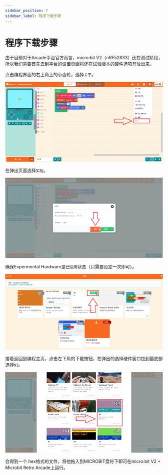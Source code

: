 ```yaml
---
sidebar_position: 7
sidebar_label: 程序下载步骤
---
```

# 程序下载步骤

由于目前对于Arcade平台官方而言，micro:bit V2（nRF52833）还在测试阶段，所以我们需要首先去到平台的设置页面将还在试验版本的硬件选项开放出来。

点击编程界面的右上角上的小齿轮，选择`关于`。

![](./images/microbit-retro-arcade-16.png)

在弹出页面选择`实验`。

![](./images/microbit-retro-arcade-17.png)

确保Expermental Hardware是已`启用`状态（只需要设定一次即可）。

![](./images/microbit-retro-arcade-18.png)

接着返回到编程主页，点击左下角的下载按钮，在弹出的选择硬件窗口拉到最底部选择`N3`。

![](./images/microbit-retro-arcade-19.png)

会得到一个.hex格式的文件，将他拖入到MICROBIT盘符下即可在micro:bit V2 + Microbit Retro Arcade上运行。
